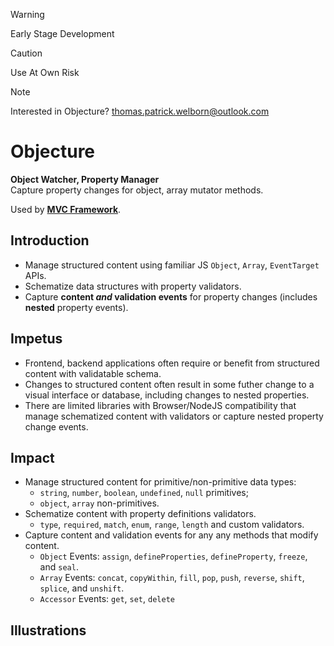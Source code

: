 > [!WARNING]  
> Early Stage Development  

> [!CAUTION]  
> Use At Own Risk  

> [!NOTE]  
> Interested in Objecture? 
> thomas.patrick.welborn@outlook.com

# Objecture
**Object Watcher, Property Manager**  
Capture property changes for object, array mutator methods.  

Used by [**MVC Framework**](https://www.npmjs.com/package/mvc-framework).    

## Introduction
 - Manage structured content using familiar JS `Object`, `Array`, `EventTarget` APIs.  
 - Schematize data structures with property validators.  
 - Capture **content *and* validation events** for property changes (includes **nested** property events).  

## Impetus
 - Frontend, backend applications often require or benefit from structured content with validatable schema.  
 - Changes to structured content often result in some futher change to a visual interface or database, including changes to nested properties.  
 - There are limited libraries with Browser/NodeJS compatibility that manage schematized content with validators or capture nested property change events.  

## Impact
 - Manage structured content for primitive/non-primitive data types: 
   - `string`, `number`, `boolean`, `undefined`, `null` primitives; 
   - `object`, `array` non-primitives. 
 - Schematize content with property definitions validators.  
   - `type`, `required`, `match`, `enum`, `range`, `length` and custom validators.  
 - Capture content and validation events for any any methods that modify content.  
   - `Object` Events: `assign`, `defineProperties`, `defineProperty`, `freeze`, and `seal`.  
   - `Array` Events: `concat`, `copyWithin`, `fill`, `pop`, `push`, `reverse`, `shift`, `splice`, and `unshift`.  
   - `Accessor` Events: `get`, `set`, `delete`  

## Illustrations
